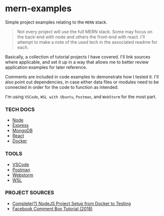 # mern-examples
Simple project examples relating to the `MERN` stack.
> Not every project will use the full MERN stack. Some may focus on the back-end with node and others the front-end with react. I'll 
attempt to make a note of the used tech in the associated readme for each.


Basically, a collection of tutorial projects I have covered. I'll link sources where applicable, and set it up in a way that allows me to 
better review application examples for later reference.

Comments are included in code examples to demonstrate how I tested it. I'll also point out dependencies, in case either data files or 
modules need to be connected in order for the code to function as intended.

I'm using `VSCode`, `WSL with Ubuntu`, `Postman`, and `WebStorm` for the most part.

### TECH DOCS
- [Node](https://nodejs.org/en/docs/)
- [Express](http://expressjs.com/)
- [MongoDB](https://docs.mongodb.com/)
- [React](https://reactjs.org/docs/)
- [Docker](https://docs.docker.com/)

### TOOLS
- [VSCode](https://code.visualstudio.com/)
- [Postman](https://learning.getpostman.com/)
- [Webstorm](https://www.jetbrains.com/webstorm/)
- [WSL](https://docs.microsoft.com/en-us/windows/wsl/faq)

### PROJECT SOURCES

- [Complete(?) NodeJS Project Setup from Docker to Testing](https://medium.com/@nur_islam/complete-node-js-project-setup-from-docker-to-testing-docker-restfull-apis-with-node-js-9f384e06734a)
- [Facebook Comment Box Tutorial (2018)](https://medium.com/@bryantheastronaut/ok-here-we-go-b9f683c5a00c)
